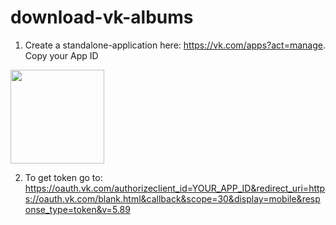 # download-vk-albums

1. Create a standalone-application here: https://vk.com/apps?act=manage. Copy your App ID
<p float="left">
  <img src="img/image(1).jpg" width="150" />
</p>


2. To get token go to: https://oauth.vk.com/authorizeclient_id=YOUR_APP_ID&redirect_uri=https://oauth.vk.com/blank.html&callback&scope=30&display=mobile&response_type=token&v=5.89
